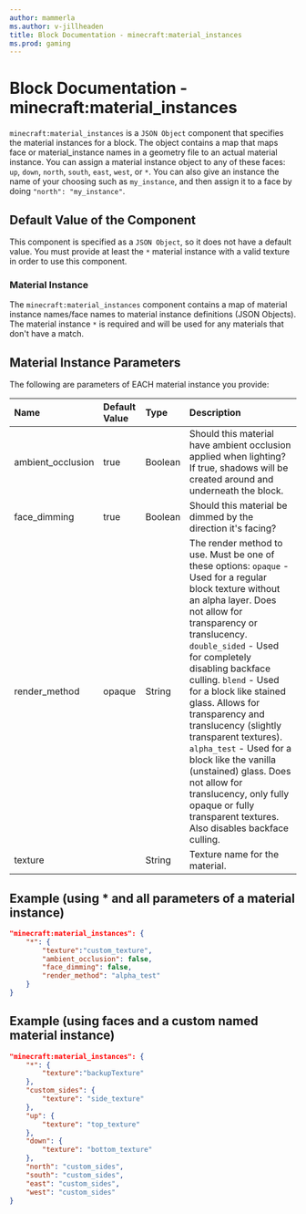 ```yaml
---
author: mammerla
ms.author: v-jillheaden
title: Block Documentation - minecraft:material_instances
ms.prod: gaming
---
```


# Block Documentation - minecraft:material_instances

`minecraft:material_instances` is a `JSON Object` component that specifies the material instances for a block. The object contains a map that maps face or material_instance names in a geometry file to an actual material instance. You can assign a material instance object to any of these faces: `up`, `down`, `north`, `south`, `east`, `west`, or `*`. You can also give an instance the name of your choosing such as `my_instance`, and then assign it to a face by doing `"north": "my_instance"`.

## Default Value of the Component

This component is specified as a `JSON Object`, so it does not have a default value. You must provide at least the `*` material instance with a valid texture in order to use this component.

### Material Instance

The `minecraft:material_instances` component contains a map of material instance names/face names to material instance definitions (JSON Objects). The material instance `*` is required and will be used for any materials that don't have a match.

## Material Instance Parameters

The following are parameters of EACH material instance you provide:

| Name |Default Value |Type |Description |
|:----|:----|:----|:----|
| ambient_occlusion| true| Boolean| Should this material have ambient occlusion applied when lighting? If true, shadows will be created around and underneath the block. |
| face_dimming| true| Boolean| Should this material be dimmed by the direction it's facing? |
| render_method| opaque| String| The render method to use. Must be one of these options: `opaque` - Used for a regular block texture without an alpha layer. Does not allow for transparency or translucency. `double_sided` - Used for completely disabling backface culling. `blend` - Used for a block like stained glass. Allows for transparency and translucency (slightly transparent textures). `alpha_test` - Used for a block like the vanilla (unstained) glass. Does not allow for translucency, only fully opaque or fully transparent textures. Also disables backface culling.  |
| texture| | String| Texture name for the material. |

## Example (using * and all parameters of a material instance)

```json
"minecraft:material_instances": {
    "*": {
        "texture":"custom_texture",
        "ambient_occlusion": false,
        "face_dimming": false,
        "render_method": "alpha_test"
    }
}
```

## Example (using faces and a custom named material instance)

```json
"minecraft:material_instances": {
    "*": {
        "texture":"backupTexture"
    },
    "custom_sides": {
        "texture": "side_texture"
    },
    "up": {
        "texture": "top_texture"
    },
    "down": {
        "texture": "bottom_texture"
    },
    "north": "custom_sides",
    "south": "custom_sides",
    "east": "custom_sides",
    "west": "custom_sides"
}
```
